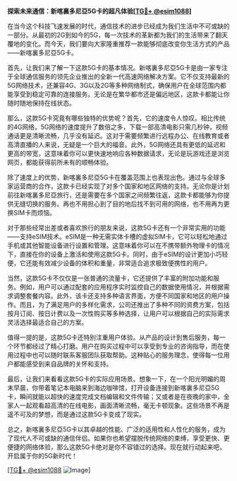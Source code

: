 **探索未来通信：新喀裏多尼亞5G卡的超凡体验[[TG💪+ @esim1088](https://t.me/s/esim1088)]**

在当今这个科技飞速发展的时代，通信技术的进步已经成为我们生活中不可或缺的一部分。从最初的2G到如今的5G，每一次技术的革新都为我们的生活带来了翻天覆地的变化。而今天，我们要向大家隆重推荐一款能够彻底改变你生活方式的产品——新喀裏多尼亞5G卡。

首先，让我们来了解一下这款5G卡的基本情况。新喀裏多尼亞5G卡是由一家专注于全球通信服务的领先企业推出的全新一代高速网络解决方案。它不仅支持最新的5G网络技术，还兼容4G、3G以及2G等多种网络制式，确保用户在全球范围内都能享受到稳定可靠的连接服务。无论是在繁华都市还是偏远地区，这款卡都能让你随时随地保持在线状态。

那么，这款5G卡究竟有哪些独特的优势呢？首先，它的速度令人惊叹。相比传统的4G网络，5G网络的速度提升了数倍之多，下载一部高清电影只需几秒钟，视频通话更是清晰流畅，几乎没有延迟。这对于需要频繁进行远程办公、在线教育或者高清直播的人来说，无疑是一个巨大的福音。此外，5G网络还具有更低的延迟和更高的带宽，这意味着你可以更快速地响应各种数据请求，无论是玩游戏还是浏览网页，都能获得前所未有的顺畅体验。

除了速度上的优势，新喀裏多尼亞5G卡在覆盖范围上也表现出色。通过与全球多家运营商的合作，这款卡已经实现了对多个国家和地区网络的支持。无论你是计划前往新喀裏多尼亞旅行，还是需要在多个国家之间频繁往返，这款卡都能够为你提供无缝切换的服务。再也不用担心到了目的地后找不到可用的网络，也不用再为更换SIM卡而烦恼。

对于那些经常出差或者喜欢旅行的朋友来说，这款5G卡还有一个非常实用的功能——支持eSIM技术。eSIM是一种无需实体卡槽的虚拟SIM卡，它可以轻松地通过手机或其他智能设备进行设置和管理。这意味着你可以在不携带额外物理卡的情况下，直接在你的设备上激活和使用这款5G卡。同时，由于eSIM的设计更加小巧轻便，它还能有效减少设备的体积和重量，非常适合追求极致便携性的用户。

当然，这款5G卡不仅仅是一张普通的流量卡，它还提供了丰富的附加功能和服务。例如，用户可以通过配套的应用程序实时监控自己的数据使用情况，并根据需求调整套餐内容。此外，该卡还支持多种语言界面，方便不同国家和地区的用户操作。而且，为了满足用户的多样化需求，公司还推出了多种不同的资费方案，包括按月订阅、按日计费以及一次性购买等多种选择，让用户可以根据自己的实际需求灵活选择最适合自己的方案。

值得一提的是，这款5G卡还特别注重用户体验。从产品的设计到售后服务，每一个环节都经过了精心打磨。用户在购买过程中可以享受到专业的咨询指导，而在使用过程中也可以随时联系客服团队获取帮助。这种贴心的服务理念，使得每一位用户都能感受到来自品牌的关怀和支持。

最后，让我们来看看这款5G卡的实际应用场景。想象一下，在一个阳光明媚的周末早晨，你带着笔记本电脑来到海边咖啡馆，打开设备连接到新喀裏多尼亞5G卡，瞬间就能以超快的速度完成文档编辑和文件传输；又或者是在夜晚的家中，全家人一起观看超高清的在线电影，画面清晰流畅，毫无卡顿现象。这些场景不再是遥不可及的梦想，而是通过这款5G卡变成了现实。

总之，新喀裏多尼亞5G卡以其卓越的性能、广泛的适用性和人性化的服务，成为了现代人不可或缺的通信伴侣。如果你也希望摆脱传统网络的束缚，享受更快、更便捷的网络体验，那么这款5G卡绝对是你不容错过的选择。现在就行动起来吧，开启属于你的5G新时代！

[[TG💪+ @esim1088](https://t.me/s/esim1088) ![Image](https://i.postimg.cc/4NQfJmqS/Snipaste-2025-05-13-00-14-12.png)]